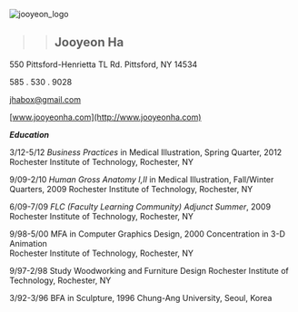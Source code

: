 ![jooyeon_logo](http://www.jooyeonha.com/wp-content/uploads/2017/04/jha_logoonly.png)
>
>>## Jooyeon Ha 
>
550 Pittsford-Henrietta TL Rd.
Pittsford, NY 14534

585 . 530 . 9028

<jhabox@gmail.com>

 [www.jooyeonha.com](http://www.jooyeonha.com)
 
 **_Education_**
 
 3/12-5/12		_Business Practices_ in Medical Illustration, Spring Quarter, 2012
				Rochester Institute of Technology, Rochester, NY
			
9/09-2/10		_Human Gross Anatomy I,II_ in Medical Illustration, Fall/Winter Quarters, 2009
				Rochester Institute of Technology, Rochester, NY
			
6/09-7/09		_FLC (Faculty Learning Community) Adjunct Summer_, 2009
				Rochester Institute of Technology, Rochester, NY

9/98-5/00		MFA in Computer Graphics Design, 2000 
				Concentration in 3-D Animation	 
				Rochester Institute of Technology, Rochester, NY

9/97-2/98		Study Woodworking and Furniture Design
				Rochester Institute of Technology, Rochester, NY
			
3/92-3/96		BFA in Sculpture, 1996
				Chung-Ang University, Seoul, Korea	

